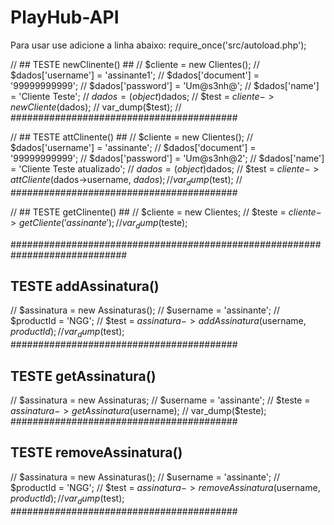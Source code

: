 # PlayHub-API


Para usar use adicione a linha abaixo:
require_once('src/autoload.php');



// ## TESTE newClinente() ##
// $cliente = new Clientes();
// $dados['username'] = 'assinante1';
// $dados['document'] = '99999999999';
// $dados['password'] = 'Um@s3nh@';
// $dados['name'] = 'Cliente Teste';
// $dados = (object)$dados;
// $test = $cliente->newCliente($dados);
// var_dump($test);
// #########################################


// ## TESTE attClinente() ##
// $cliente = new Clientes();
// $dados['username'] = 'assinante';
// $dados['document'] = '99999999999';
// $dados['password'] = 'Um@s3nh@2';
// $dados['name'] = 'Cliente Teste atualizado';
// $dados = (object)$dados;
// $test = $cliente->attCliente($dados->username, $dados);
// var_dump($test);
// #########################################


// ## TESTE getClinente() ##
// $cliente = new Clientes;
// $teste = $cliente->getCliente('assinante');
// var_dump($teste);


#############################################################################


## TESTE addAssinatura() ##
// $assinatura = new Assinaturas();
// $username = 'assinante';
// $productId = 'NGG';
// $test = $assinatura->addAssinatura($username, $productId);
// var_dump($test);
#########################################




## TESTE getAssinatura() ##
// $assinatura = new Assinaturas;
// $username = 'assinante';
// $teste = $assinatura->getAssinatura($username);
// var_dump($teste);
#########################################



## TESTE removeAssinatura() ##
// $assinatura = new Assinaturas();
// $username = 'assinante';
// $productId = 'NGG';
// $test = $assinatura->removeAssinatura($username, $productId);
// var_dump($test);
#########################################




